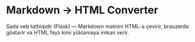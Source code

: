 # Markdown → HTML Converter


Sadə veb tətbiqidir (Flask) — Markdown mətnini HTML-ə çevirir, brauzerdə göstərir və HTML faylı kimi yükləməyə imkan verir.
